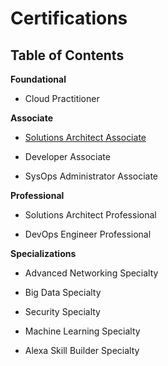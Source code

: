# Certifications

## Table of Contents

**Foundational**

* Cloud Practitioner

**Associate**

* [Solutions Architect Associate](./solutions-architect-associate.md)

* Developer Associate

* SysOps Administrator Associate

**Professional**

* Solutions Architect Professional

* DevOps Engineer Professional

**Specializations**

* Advanced Networking Specialty

* Big Data Specialty

* Security Specialty

* Machine Learning Specialty

* Alexa Skill Builder Specialty
